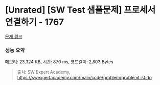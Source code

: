 # [Unrated] [SW Test 샘플문제] 프로세서 연결하기 - 1767 

[문제 링크](https://swexpertacademy.com/main/code/problem/problemDetail.do?contestProbId=AV4suNtaXFEDFAUf) 

### 성능 요약

메모리: 23,324 KB, 시간: 870 ms, 코드길이: 2,803 Bytes



> 출처: SW Expert Academy, https://swexpertacademy.com/main/code/problem/problemList.do